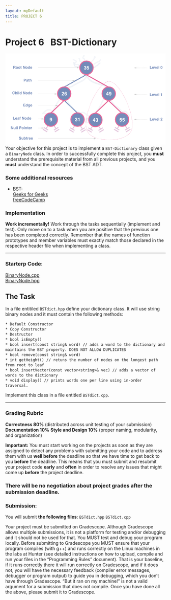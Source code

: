 ```yaml
---
layout: myDefault
title: PROJECT 6
---
```



# Project 6 &nbsp; BST-Dictionary
![Binary Search Tree](binary-search-tree-1.png)
Your objective for this project is to implement a `BST-Dictionary` class given a `BinaryNode` class. In order to successfully complete this project, you **must** understand the prerequisite material from all previous projects, and you **must** understand the concept of the BST ADT.

### Some additional resources
- BST:  
    [Geeks for Geeks](https://www.geeksforgeeks.org/binary-search-tree-data-structure/)  
    [freeCodeCamp](https://www.freecodecamp.org/news/data-structures-101-binary-search-tree-398267b6bff0/)

### Implementation

**Work incrementally!** Work through the tasks sequentially (implement and test). Only move on to a task when you are positive that the previous one has been completed correctly. Remember that the names of function prototypes and member variables must exactly match those declared in the respective header file when implementing a class.

---

### Starterp Code:
[BinaryNode.cpp](BinaryNode.cpp)  
[BinaryNode.hpp](BinaryNode.hpp)

## The Task 

In a file entitiled `BSTdict.hpp` define your dictionary class. It will use string binary nodes and it must contain the following methods:
```
* Default Constructor
* Copy Constructor
* Destructor
* bool isEmpty()
* bool insert(const string& word) // adds a word to the dictionary and maintains the BST property. DOES NOT ALLOW DUPLICATES
* bool remove(const string& word)
* int getHeight() // retuns the number of nodes on the longest path from root to leaf
* bool insertVector(const vector<string>& vec) // adds a vector of words to the dictionary
* void display() // prints words one per line using in-order traversal. 
```
Implement this class in a file entitled `BSTdict.cpp`.

---


### Grading Rubric
**Correctness 80%** (distributed across unit testing of your submission)
**Documentation 10%**
**Style and Design 10%** (proper naming, modularity, and organization)

**Important:** You must start working on the projects as soon as they are assigned to detect any problems with submitting your code and to address them with us **well before** the deadline so that we have time to get back to you **before** the deadline. This means that you must submit and resubmit your project code **early** and **often** in order to resolve any issues that might come up **before** the project deadline.
### There will be no negotiation about project grades after the submission deadline. 
  
### Submission:
You will submit **the following files**:
`BSTdict.hpp`
`BSTdict.cpp`

Your project must be submitted on Gradescope. Although Gradescope allows multiple submissions, it is not a platform for testing and/or debugging and it should not be used for that. You MUST test and debug your program locally. Before submitting to Gradescope you MUST ensure that your program compiles (with g++) and runs correctly on the Linux machines in the labs at Hunter (see detailed instructions on how to upload, compile and run your files in the “Programming Rules” document). That is your baseline, if it runs correctly there it will run correctly on Gradescope, and if it does not, you will have the necessary feedback (compiler error messages, debugger or program output) to guide you in debugging, which you don’t have through Gradescope. “But it ran on my machine!” is not a valid argument for a submission that does not compile. Once you have done all the above, please submit it to Gradescope.
